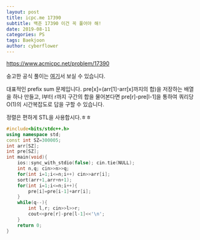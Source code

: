 ```yaml
---
layout: post
title: icpc.me 17390
subtitle: 백준 17390 이건 꼭 풀어야 해!
date: 2019-08-11
categories: PS
tags: Baekjoon
author: cyberflower
---
```


<https://www.acmicpc.net/problem/17390>

숭고한 공식 풀이는 [여기](https://drive.google.com/file/d/1XwcQgX81fR_2ULyzXoY1DZ1Y9EsXyu-_/view)서 보실 수 있습니다.

대표적인 prefix sum 문제입니다. pre[x]=(arr[1]-arr[x]까지의 합)을 저장하는 배열을 하나 만들고, l부터 r까지 구간의 합을 물어본다면 pre[r]-pre[l-1]을 통하여 쿼리당 O(1)의 시간복잡도로 답을 구할 수 있습니다.

정렬은 편하게 STL을 사용합시다.ㅎㅎ

```cpp
#include<bits/stdc++.h>
using namespace std;
const int SZ=300005;
int arr[SZ];
int pre[SZ];
int main(void){
	ios::sync_with_stdio(false); cin.tie(NULL);
	int n,q; cin>>n>>q;
	for(int i=1;i<=n;i++) cin>>arr[i];
	sort(arr+1,arr+n+1);
	for(int i=1;i<=n;i++){
		pre[i]=pre[i-1]+arr[i];
	}
	while(q--){
		int l,r; cin>>l>>r;
		cout<<pre[r]-pre[l-1]<<'\n';
	}
	return 0;
}
```
